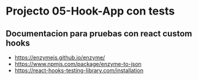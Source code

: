 # Projecto 05-Hook-App con tests

## Documentacion para pruebas con react custom hooks

* https://enzymejs.github.io/enzyme/
* https://www.npmjs.com/package/enzyme-to-json
* https://react-hooks-testing-library.com/installation
